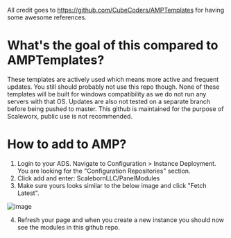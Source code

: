 All credit goes to https://github.com/CubeCoders/AMPTemplates for having some awesome references.

# What's the goal of this compared to AMPTemplates?
These templates are actively used which means more active and frequent updates. You still should probably not use this repo though. None of these templates will be built for windows compatibility as we do not run any servers with that OS. Updates are also not tested on a separate branch before being pushed to master. This github is maintained for the purpose of Scaleworx, public use is not recommended.

# How to add to AMP?
1. Login to your ADS. Navigate to Configuration > Instance Deployment. You are looking for the "Configuration Repositories" section.
2. Click add and enter: ScalebornLLC/PanelModules
3. Make sure yours looks similar to the below image and click "Fetch Latest".

![image](https://user-images.githubusercontent.com/62557492/216778555-f3266ac1-138c-4deb-a57c-57b98242906f.png)

4. Refresh your page and when you create a new instance you should now see the modules in this github repo.

